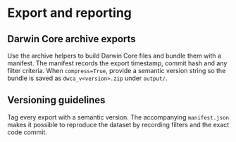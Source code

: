 # Export and reporting

## Darwin Core archive exports

Use the archive helpers to build Darwin Core files and bundle them with a manifest. The manifest records the export timestamp, commit hash and any filter criteria. When `compress=True`, provide a semantic version string so the bundle is saved as `dwca_v<version>.zip` under `output/`.

## Versioning guidelines

Tag every export with a semantic version. The accompanying `manifest.json` makes it possible to reproduce the dataset by recording filters and the exact code commit.
